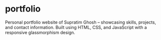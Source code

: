 # portfolio
Personal portfolio website of Supratim Ghosh – showcasing skills, projects, and contact information. Built using HTML, CSS, and JavaScript with a responsive glassmorphism design.
